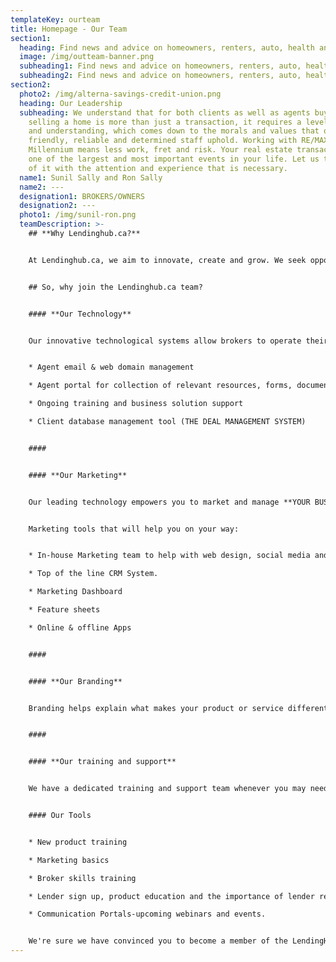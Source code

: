 ```yaml
---
templateKey: ourteam
title: Homepage - Our Team
section1:
  heading: Find news and advice on homeowners, renters, auto, health and life insurance.
  image: /img/outteam-banner.png
  subheading1: Find news and advice on homeowners, renters, auto, health and life insurance.
  subheading2: Find news and advice on homeowners, renters, auto, health and life insurance.
section2:
  photo2: /img/alterna-savings-credit-union.png
  heading: Our Leadership
  subheading: We understand that for both clients as well as agents buying or
    selling a home is more than just a transaction, it requires a level of trust
    and understanding, which comes down to the morals and values that our
    friendly, reliable and determined staff uphold. Working with RE/MAX
    Millennium means less work, fret and risk. Your real estate transaction is
    one of the largest and most important events in your life. Let us take care
    of it with the attention and experience that is necessary.
  name1: Sunil Sally and Ron Sally
  name2: ---
  designation1: BROKERS/OWNERS
  designation2: ---
  photo1: /img/sunil-ron.png
  teamDescription: >-
    ## **Why Lendinghub.ca?**


    At Lendinghub.ca, we aim to innovate, create and grow. We seek opportunities that will help us and our team expand our knowledge, learn what is new in the industry and how we can implement these techniques to better ourselves and the company. Any opportunity we take on, we can achieve. Do you believe you have what it takes to become a part of the Lendinghub.ca Family?


    ## So, why join the Lendinghub.ca team? 


    #### **Our Technology**


    Our innovative technological systems allow brokers to operate their businesses efficiently. Our tech team provides solutions for training, communication, and growing online resource centers.


    * Agent email & web domain management

    * Agent portal for collection of relevant resources, forms, documents

    * Ongoing training and business solution support

    * Client database management tool (THE DEAL MANAGEMENT SYSTEM)


    ####  


    #### **Our Marketing** 


    Our leading technology empowers you to market and manage **YOUR BUSINESS, YOUR WAY.**


    Marketing tools that will help you on your way:


    * In-house Marketing team to help with web design, social media and more.

    * Top of the line CRM System.

    * Marketing Dashboard

    * Feature sheets

    * Online & offline Apps


    ####  


    #### **Our Branding**


    Branding helps explain what makes your product or service different and more desirable than the competition. Having a well-defined brand will bring credibility to your business and help you earn more. In today’s market, the end consumer relies on name recognition when it comes to selecting their preferred company. Here at Lendinghub.ca, we take pride in being part of **The VERICO Network**


    ####  


    #### **Our training and support**


    We have a dedicated training and support team whenever you may need it.  At Lendinghub.ca, we believe that education only makes us better and that’s why we offer personalized training to our agents.


    #### Our Tools


    * New product training

    * Marketing basics

    * Broker skills training

    * Lender sign up, product education and the importance of lender relationships

    * Communication Portals-upcoming webinars and events.


    We're sure we have convinced you to become a member of the LendingHub family. If you need more information, please feel free to contact us or visit us at our LendingHub.ca Main Office. Looking to Join Our Team? Fill out the form and we will get back to you as soon as possible.
---
```

